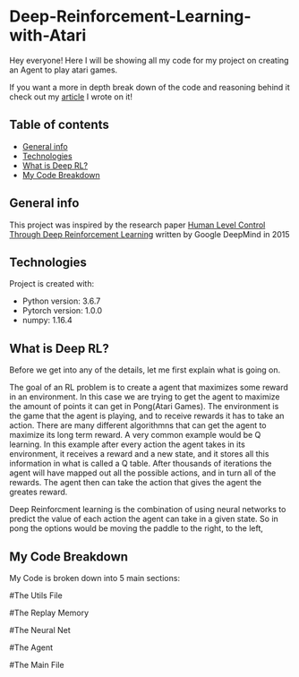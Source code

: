 # Deep-Reinforcement-Learning-with-Atari

Hey everyone!
Here I will be showing all my code for my project on creating an Agent to play atari games.










If you want a more in depth break down of the code and reasoning behind it check out my [article](https://mark-youngson5.medium.com/so-you-want-to-play-atari-games-e9252762a142) I wrote on it!

## Table of contents
* [General info](#general-info)
* [Technologies](#technologies)
* [What is Deep RL?](#What-is-Deep-RL?)
* [My Code Breakdown](#My-Code-Breakdown)

## General info
This project was inspired by the research paper [Human Level Control Through Deep Reinforcement Learning](https://drive.google.com/viewerng/viewer?url=https://web.stanford.edu/class/psych209/Readings/MnihEtAlHassibis15NatureControlDeepRL.pdf) written by Google DeepMind in 2015
	
	
	
## Technologies
Project is created with:
* Python version: 3.6.7
* Pytorch version: 1.0.0
* numpy: 1.16.4



## What is Deep RL?
Before we get into any of the details, let me first explain what is going on.

The goal of an RL problem is to create a agent that maximizes some reward in an environment. In this case we are trying to get the agent to maximize the amount of points it can get in Pong(Atari Games). The environment is the game that the agent is playing, and to receive rewards it has to take an action. There are many different algorithmns that can get the agent to maximize its long term reward. A very common example would be Q learning. In this example after every action the agent takes in its environment, it receives a reward and a new state, and it stores all this information in what is called a Q table. After thousands of iterations the agent will have mapped out all the possible actions, and in turn all of the rewards. The agent then can take the action that gives the agent the greates reward. 

Deep Reinforcment learning is the combination of using neural networks to predict the value of each action the agent can take in a given state. So in pong the options would be moving the paddle to the right, to the left, 


## My Code Breakdown

My Code is broken down into 5 main sections:

#The Utils File

#The Replay Memory

#The Neural Net

#The Agent

#The Main File
